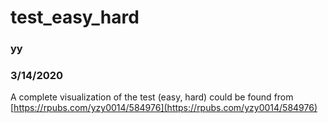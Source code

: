 # test_easy_hard
### yy
### 3/14/2020
A complete visualization of the test (easy, hard) could be found from [https://rpubs.com/yzy0014/584976](https://rpubs.com/yzy0014/584976) 

